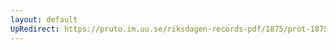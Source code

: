 ```yaml
---
layout: default
UpRedirect: https://pruto.im.uu.se/riksdagen-records-pdf/1875/prot-1875--fk--026.pdf
---
```

